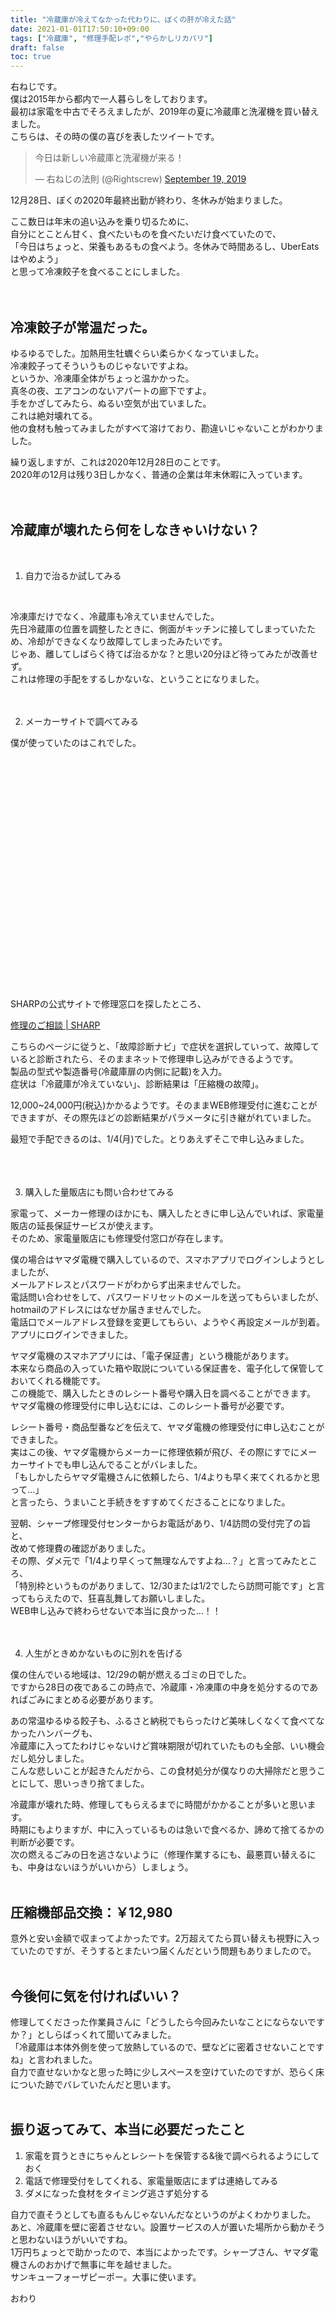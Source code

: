 ```yaml
---
title: "冷蔵庫が冷えてなかった代わりに、ぼくの肝が冷えた話"
date: 2021-01-01T17:50:10+09:00
tags: ["冷蔵庫", "修理手配レポ","やらかしリカバリ"]
draft: false
toc: true
---
```

右ねじです。  
僕は2015年から都内で一人暮らしをしております。  
最初は家電を中古でそろえましたが、2019年の夏に冷蔵庫と洗濯機を買い替えました。  
こちらは、その時の僕の喜びを表したツイートです。
  
<blockquote class="twitter-tweet"><p lang="ja" dir="ltr">今日は新しい冷蔵庫と洗濯機が来る！</p>&mdash; 右ねじの法則 (@Rightscrew) <a href="https://twitter.com/Rightscrew/status/1174814557576916992?ref_src=twsrc%5Etfw">September 19, 2019</a></blockquote> <script async src="https://platform.twitter.com/widgets.js" charset="utf-8"></script>


<!--more-->




12月28日、ぼくの2020年最終出勤が終わり、冬休みが始まりました。  

ここ数日は年末の追い込みを乗り切るために、  
自分にとことん甘く、食べたいものを食べたいだけ食べていたので、  
「今日はちょっと、栄養もあるもの食べよう。冬休みで時間あるし、UberEatsはやめよう」  
と思って冷凍餃子を食べることにしました。  
<br>
<br>

## 冷凍餃子が常温だった。
ゆるゆるでした。加熱用生牡蠣ぐらい柔らかくなっていました。  
冷凍餃子ってそういうものじゃないですよね。  
というか、冷凍庫全体がちょっと温かかった。  
真冬の夜、エアコンのないアパートの廊下ですよ。  
手をかざしてみたら、ぬるい空気が出ていました。  
これは絶対壊れてる。  
他の食材も触ってみましたがすべて溶けており、勘違いじゃないことがわかりました。  

繰り返しますが、これは2020年12月28日のことです。  
2020年の12月は残り3日しかなく、普通の企業は年末休暇に入っています。  
<br>
<br>

## 冷蔵庫が壊れたら何をしなきゃいけない？
<br>

1. 自力で治るか試してみる
<br>
     
冷凍庫だけでなく、冷蔵庫も冷えていませんでした。  
先日冷蔵庫の位置を調整したときに、側面がキッチンに接してしまっていたため、冷却ができなくなり故障してしまったみたいです。  
じゃあ、離してしばらく待てば治るかな？と思い20分ほど待ってみたが改善せず。  
これは修理の手配をするしかないな、ということになりました。
<br>
<br>
<br>

2. メーカーサイトで調べてみる  

僕が使っていたのはこれでした。  
<div class="iframely-embed"><div class="iframely-responsive" style="padding-bottom: 52.5%; padding-top: 120px;"><a href="https://jp.sharp/reizo/products/sjd14e/" data-iframely-url="//cdn.iframe.ly/wTfOkb5"></a></div></div>  
SHARPの公式サイトで修理窓口を探したところ、  

[修理のご相談 | SHARP](https://jp.sharp/support/repair.html)

こちらのページに従うと、「故障診断ナビ」で症状を選択していって、故障していると診断されたら、そのままネットで修理申し込みができるようです。  
製品の型式や製造番号(冷蔵庫扉の内側に記載)を入力。  
症状は「冷蔵庫が冷えていない」、診断結果は「圧縮機の故障」。 
   
12,000~24,000円(税込)かかるようです。そのままWEB修理受付に進むことができますが、その際先ほどの診断結果がパラメータに引き継がれていました。  

最短で手配できるのは、1/4(月)でした。とりあえずそこで申し込みました。  
<br>
<br>
<br>

3. 購入した量販店にも問い合わせてみる
  
家電って、メーカー修理のほかにも、購入したときに申し込んでいれば、家電量販店の延長保証サービスが使えます。  
そのため、家電量販店にも修理受付窓口が存在します。  
  
僕の場合はヤマダ電機で購入しているので、スマホアプリでログインしようとしましたが、  
メールアドレスとパスワードがわからず出来ませんでした。  
電話問い合わせをして、パスワードリセットのメールを送ってもらいましたが、  
hotmailのアドレスにはなぜか届きませんでした。  
電話口でメールアドレス登録を変更してもらい、ようやく再設定メールが到着。  
アプリにログインできました。

ヤマダ電機のスマホアプリには、「電子保証書」という機能があります。  
本来なら商品の入っていた箱や取説についている保証書を、電子化して保管しておいてくれる機能です。  
この機能で、購入したときのレシート番号や購入日を調べることができます。  
ヤマダ電機の修理受付に申し込むには、このレシート番号が必要です。  
  
レシート番号・商品型番などを伝えて、ヤマダ電機の修理受付に申し込むことができました。  
実はこの後、ヤマダ電機からメーカーに修理依頼が飛び、その際にすでにメーカーサイトでも申し込んでることがバレました。  
「もしかしたらヤマダ電機さんに依頼したら、1/4よりも早く来てくれるかと思って…」  
と言ったら、うまいこと手続きをすすめてくださることになりました。

翌朝、シャープ修理受付センターからお電話があり、1/4訪問の受付完了の旨と、  
改めて修理費の確認がありました。  
その際、ダメ元で「1/4より早くって無理なんですよね…？」と言ってみたところ、  
「特別枠というものがありまして、12/30または1/2でしたら訪問可能です」と言ってもらえたので、狂喜乱舞してお願いしました。  
WEB申し込みで終わらせないで本当に良かった…！！
<br>
<br>
<br>

4. 人生がときめかないものに別れを告げる

僕の住んでいる地域は、12/29の朝が燃えるゴミの日でした。  
ですから28日の夜であるこの時点で、冷蔵庫・冷凍庫の中身を処分するのであればごみにまとめる必要があります。  
  
あの常温ゆるゆる餃子も、ふるさと納税でもらったけど美味しくなくて食べてなかったハンバーグも、  
冷蔵庫に入ってたわけじゃないけど賞味期限が切れていたものも全部、いい機会だし処分しました。  
こんな悲しいことが起きたんだから、この食材処分が僕なりの大掃除だと思うことにして、思いっきり捨てました。  
  
冷蔵庫が壊れた時、修理してもらえるまでに時間がかかることが多いと思います。  
時期にもよりますが、中に入っているものは急いで食べるか、諦めて捨てるかの判断が必要です。  
次の燃えるごみの日を逃さないように（修理作業するにも、最悪買い替えるにも、中身はないほうがいいから）しましょう。
<br>
<br>

## 圧縮機部品交換：￥12,980

意外と安い金額で収まってよかったです。2万超えてたら買い替えも視野に入っていたのですが、そうするとまたいつ届くんだという問題もありましたので。
<br>
<br>

## 今後何に気を付ければいい？

修理してくださった作業員さんに「どうしたら今回みたいなことにならないですか？」としらばっくれて聞いてみました。  
「冷蔵庫は本体外側を使って放熱しているので、壁などに密着させないことですね」と言われました。  
自力で直せないかなと思った時に少しスペースを空けていたのですが、恐らく床についた跡でバレていたんだと思います。
<br>
<br>

## 振り返ってみて、本当に必要だったこと

1. 家電を買うときにちゃんとレシートを保管する&後で調べられるようにしておく
2. 電話で修理受付をしてくれる、家電量販店にまずは連絡してみる
3. ダメになった食材をタイミング逃さず処分する

自力で直そうとしても直るもんじゃないんだなというのがよくわかりました。  
あと、冷蔵庫を壁に密着させない。設置サービスの人が置いた場所から動かそうと思わないほうがいいですね。  
1万円ちょっとで助かったので、本当によかったです。シャープさん、ヤマダ電機さんのおかげで無事に年を越せました。  
サンキューフォーザピーポー。大事に使います。  
  
おわり  
<script async src="//cdn.iframe.ly/embed.js" charset="utf-8"></script>

